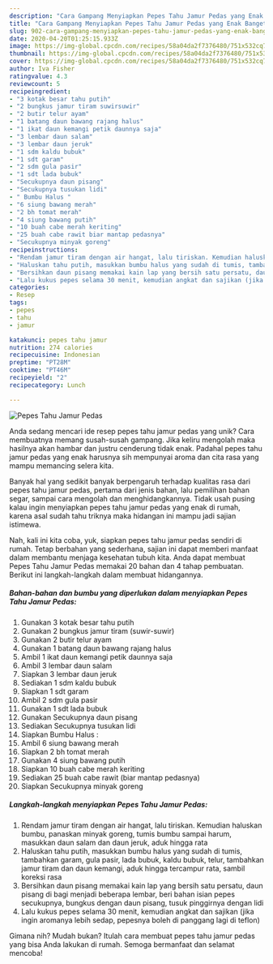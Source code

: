 ```yaml
---
description: "Cara Gampang Menyiapkan Pepes Tahu Jamur Pedas yang Enak Banget"
title: "Cara Gampang Menyiapkan Pepes Tahu Jamur Pedas yang Enak Banget"
slug: 902-cara-gampang-menyiapkan-pepes-tahu-jamur-pedas-yang-enak-banget
date: 2020-04-20T01:25:15.933Z
image: https://img-global.cpcdn.com/recipes/58a04da2f7376480/751x532cq70/pepes-tahu-jamur-pedas-foto-resep-utama.jpg
thumbnail: https://img-global.cpcdn.com/recipes/58a04da2f7376480/751x532cq70/pepes-tahu-jamur-pedas-foto-resep-utama.jpg
cover: https://img-global.cpcdn.com/recipes/58a04da2f7376480/751x532cq70/pepes-tahu-jamur-pedas-foto-resep-utama.jpg
author: Iva Fisher
ratingvalue: 4.3
reviewcount: 5
recipeingredient:
- "3 kotak besar tahu putih"
- "2 bungkus jamur tiram suwirsuwir"
- "2 butir telur ayam"
- "1 batang daun bawang rajang halus"
- "1 ikat daun kemangi petik daunnya saja"
- "3 lembar daun salam"
- "3 lembar daun jeruk"
- "1 sdm kaldu bubuk"
- "1 sdt garam"
- "2 sdm gula pasir"
- "1 sdt lada bubuk"
- "Secukupnya daun pisang"
- "Secukupnya tusukan lidi"
- " Bumbu Halus "
- "6 siung bawang merah"
- "2 bh tomat merah"
- "4 siung bawang putih"
- "10 buah cabe merah keriting"
- "25 buah cabe rawit biar mantap pedasnya"
- "Secukupnya minyak goreng"
recipeinstructions:
- "Rendam jamur tiram dengan air hangat, lalu tiriskan. Kemudian haluskan bumbu, panaskan minyak goreng, tumis bumbu sampai harum, masukkan daun salam dan daun jeruk, aduk hingga rata"
- "Haluskan tahu putih, masukkan bumbu halus yang sudah di tumis, tambahkan garam, gula pasir, lada bubuk, kaldu bubuk, telur, tambahkan jamur tiram dan daun kemangi, aduk hingga tercampur rata, sambil koreksi rasa"
- "Bersihkan daun pisang memakai kain lap yang bersih satu persatu, daun pisang di bagi menjadi beberapa lembar, beri bahan isian pepes secukupnya, bungkus dengan daun pisang, tusuk pinggirnya dengan lidi"
- "Lalu kukus pepes selama 30 menit, kemudian angkat dan sajikan (jika ingin aromanya lebih sedap, pepesnya boleh di panggang lagi di teflon)"
categories:
- Resep
tags:
- pepes
- tahu
- jamur

katakunci: pepes tahu jamur 
nutrition: 274 calories
recipecuisine: Indonesian
preptime: "PT28M"
cooktime: "PT46M"
recipeyield: "2"
recipecategory: Lunch

---
```



![Pepes Tahu Jamur Pedas](https://img-global.cpcdn.com/recipes/58a04da2f7376480/751x532cq70/pepes-tahu-jamur-pedas-foto-resep-utama.jpg)

Anda sedang mencari ide resep pepes tahu jamur pedas yang unik? Cara membuatnya memang susah-susah gampang. Jika keliru mengolah maka hasilnya akan hambar dan justru cenderung tidak enak. Padahal pepes tahu jamur pedas yang enak harusnya sih mempunyai aroma dan cita rasa yang mampu memancing selera kita.

Banyak hal yang sedikit banyak berpengaruh terhadap kualitas rasa dari pepes tahu jamur pedas, pertama dari jenis bahan, lalu pemilihan bahan segar, sampai cara mengolah dan menghidangkannya. Tidak usah pusing kalau ingin menyiapkan pepes tahu jamur pedas yang enak di rumah, karena asal sudah tahu triknya maka hidangan ini mampu jadi sajian istimewa.




Nah, kali ini kita coba, yuk, siapkan pepes tahu jamur pedas sendiri di rumah. Tetap berbahan yang sederhana, sajian ini dapat memberi manfaat dalam membantu menjaga kesehatan tubuh kita. Anda dapat membuat Pepes Tahu Jamur Pedas memakai 20 bahan dan 4 tahap pembuatan. Berikut ini langkah-langkah dalam membuat hidangannya.

<!--inarticleads1-->

##### Bahan-bahan dan bumbu yang diperlukan dalam menyiapkan Pepes Tahu Jamur Pedas:

1. Gunakan 3 kotak besar tahu putih
1. Gunakan 2 bungkus jamur tiram (suwir-suwir)
1. Gunakan 2 butir telur ayam
1. Gunakan 1 batang daun bawang rajang halus
1. Ambil 1 ikat daun kemangi petik daunnya saja
1. Ambil 3 lembar daun salam
1. Siapkan 3 lembar daun jeruk
1. Sediakan 1 sdm kaldu bubuk
1. Siapkan 1 sdt garam
1. Ambil 2 sdm gula pasir
1. Gunakan 1 sdt lada bubuk
1. Gunakan Secukupnya daun pisang
1. Sediakan Secukupnya tusukan lidi
1. Siapkan  Bumbu Halus :
1. Ambil 6 siung bawang merah
1. Siapkan 2 bh tomat merah
1. Gunakan 4 siung bawang putih
1. Siapkan 10 buah cabe merah keriting
1. Sediakan 25 buah cabe rawit (biar mantap pedasnya)
1. Siapkan Secukupnya minyak goreng




<!--inarticleads2-->

##### Langkah-langkah menyiapkan Pepes Tahu Jamur Pedas:

1. Rendam jamur tiram dengan air hangat, lalu tiriskan. Kemudian haluskan bumbu, panaskan minyak goreng, tumis bumbu sampai harum, masukkan daun salam dan daun jeruk, aduk hingga rata
1. Haluskan tahu putih, masukkan bumbu halus yang sudah di tumis, tambahkan garam, gula pasir, lada bubuk, kaldu bubuk, telur, tambahkan jamur tiram dan daun kemangi, aduk hingga tercampur rata, sambil koreksi rasa
1. Bersihkan daun pisang memakai kain lap yang bersih satu persatu, daun pisang di bagi menjadi beberapa lembar, beri bahan isian pepes secukupnya, bungkus dengan daun pisang, tusuk pinggirnya dengan lidi
1. Lalu kukus pepes selama 30 menit, kemudian angkat dan sajikan (jika ingin aromanya lebih sedap, pepesnya boleh di panggang lagi di teflon)




Gimana nih? Mudah bukan? Itulah cara membuat pepes tahu jamur pedas yang bisa Anda lakukan di rumah. Semoga bermanfaat dan selamat mencoba!
